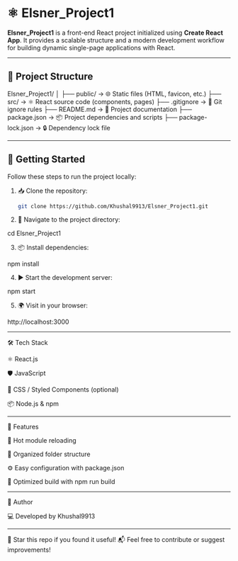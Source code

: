# ⚛️ Elsner_Project1

**Elsner_Project1** is a front-end React project initialized using **Create React App**. It provides a scalable structure and a modern development workflow for building dynamic single-page applications with React.

---

## 📁 Project Structure

Elsner_Project1/ │ ├── public/               → 🌐 Static files (HTML, favicon, etc.) ├── src/                  → ⚛️ React source code (components, pages) ├── .gitignore            → 📄 Git ignore rules ├── README.md             → 📘 Project documentation ├── package.json          → 📦 Project dependencies and scripts ├── package-lock.json     → 🔒 Dependency lock file

---

## 🚀 Getting Started

Follow these steps to run the project locally:

1. 📥 Clone the repository:
   ```bash
   git clone https://github.com/Khushal9913/Elsner_Project1.git

2. 📂 Navigate to the project directory:

cd Elsner_Project1


3. 📦 Install dependencies:

npm install


4. ▶️ Start the development server:

npm start


5. 🌍 Visit in your browser:

http://localhost:3000




---

🛠️ Tech Stack

⚛️ React.js

🛡️ JavaScript

🎨 CSS / Styled Components (optional)

📦 Node.js & npm



---

📌 Features

🔄 Hot module reloading

📁 Organized folder structure

⚙️ Easy configuration with package.json

🚀 Optimized build with npm run build

---

👤 Author

💻 Developed by Khushal9913

---

🌟 Star this repo if you found it useful!
📬 Feel free to contribute or suggest improvements!
